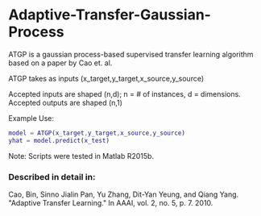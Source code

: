 # Adaptive-Transfer-Gaussian-Process

ATGP is a gaussian process-based supervised transfer learning algorithm based on a paper by Cao et. al.

ATGP takes as inputs (x_target,y_target,x_source,y_source)

Accepted inputs are shaped (n,d); n = # of instances, d = dimensions. Accepted outputs are shaped (n,1)

Example Use:
```matlab
model = ATGP(x_target,y_target,x_source,y_source)
yhat = model.predict(x_test)
```

Note: Scripts were tested in Matlab R2015b.

### Described in detail in:
Cao, Bin, Sinno Jialin Pan, Yu Zhang, Dit-Yan Yeung, and Qiang Yang. "Adaptive Transfer Learning." In AAAI, vol. 2, no. 5, p. 7. 2010.
